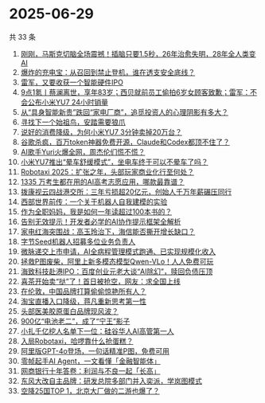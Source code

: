 # 2025-06-29

共 33 条

<!-- BEGIN 36KR -->
<!-- 最后更新时间 2025-06-29 06:33:42 +0800 -->
1. [刚刚，马斯克切脑全场震撼！插脑只要1.5秒，26年治愈失明，28年全人类变AI](https://36kr.com/p/3355824849324039)
1. [爆炸的充电宝：从召回到禁止登机，谁在透支安全底线？](https://36kr.com/p/3354776326772865)
1. [雷军，又要收获一个智能硬件IPO](https://36kr.com/p/3354745960679426)
1. [9点1氪丨蔡澜离世，享年83岁；西贝就前员工偷拍6岁女顾客致歉；雷军：不会公布小米YU7 24小时销量](https://36kr.com/p/3354876874360841)
1. [从“具身智能新贵”跌回“家电厂商”，追觅投资人的心理阴影有多大？](https://36kr.com/p/3354838056999043)
1. [寻找下一个始祖鸟，安踏需要狼爪](https://36kr.com/p/3354807469147907)
1. [说好的消费降级，为何小米YU7 3分钟卖掉20万台？](https://36kr.com/p/3354619269236738)
1. [谷歌杀疯，百万token神器免费开源，Claude和Codex都顶不住了？](https://36kr.com/p/3354371057939073)
1. [AI歌手Yuri火爆全网，周杰伦们慌不慌？](https://36kr.com/p/3354851386853128)
1. [小米YU7推出“晕车舒缓模式”，坐电车终于可以不晕车了吗？](https://36kr.com/p/3354473570611845)
1. [Robotaxi 2025：扩张之年，头部玩家商业化行至何处？](https://36kr.com/p/3355681837745925)
1. [1335 万考生都在用的AI高考志愿应用，哪款最靠谱？](https://36kr.com/p/3354871626417927)
1. [拨康视云四战港交所：三年亏损超20亿元，创始人千万年薪碾压同行](https://36kr.com/p/3354737851177097)
1. [西部世界前传：一个关于机器人自我建模的实验](https://36kr.com/p/3354371400587655)
1. [作为全职妈妈，我是如何一年读超过100本书的？](https://36kr.com/p/3317383050848770)
1. [告别无效提示！开发者必学的AI协作提示框架全解析](https://36kr.com/p/3324672256960770)
1. [家电红海突围战：高玉玲治下，海信能否撕开增长缺口？](https://36kr.com/p/3354797625170311)
1. [字节Seed机器人招募多位业务负责人](https://36kr.com/p/3354929269540872)
1. [微脉递交上市申请，AI全病程管理模式跑通、已实现规模化收入](https://36kr.com/p/3355400170702596)
1. [拯救P图废柴，阿里上新多模态模型Qwen-VLo！人人免费可玩](https://36kr.com/p/3355674845104132)
1. [海致科技赴港IPO：百度创业元老大谈“AI除幻”，赎回负债压顶](https://36kr.com/p/3354967454177417)
1. [喜茶开始卖“挞”了！首日被抢空，网友：求全国上线](https://36kr.com/p/3355480365958920)
1. [在伦敦，中国品牌打算偷偷惊艳所有人？](https://36kr.com/p/3355512592877316)
1. [淘宝直播入口降级，蒋凡重新思考第一性](https://36kr.com/p/3355488135251976)
1. [头部医美胶原蛋白品牌现风波？](https://36kr.com/p/3355337829680899)
1. [900亿“电池老二”，成了“宁王”影子](https://36kr.com/p/3354717836150786)
1. [小扎千亿挖人名单下一位：硅谷华人AI高管第一人](https://36kr.com/p/3355674623100677)
1. [入局Robotaxi，哈啰靠什么抢蛋糕？](https://36kr.com/p/3354715383564036)
1. [阿里版GPT-4o登场，一句话精准P图，免费可用](https://36kr.com/p/3355376004204291)
1. [零帧起手AI Agent，一文看懂「金融智能体」](https://36kr.com/p/3355464281622531)
1. [网商银行十年答卷：利润与不良一起「长高」](https://36kr.com/p/3354792029308930)
1. [东风大改自主品牌：研发总院多部门并入奕派，学岚图模式](https://36kr.com/p/3355449207494793)
1. [空降25国TOP 1，北京大厂做的二游也爆了？](https://36kr.com/p/3354743200925448)
<!-- END 36KR -->